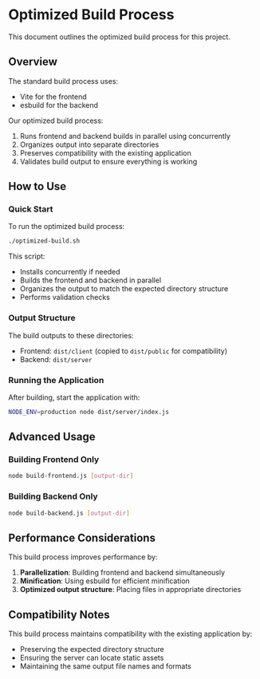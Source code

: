 # Optimized Build Process

This document outlines the optimized build process for this project.

## Overview

The standard build process uses:
- Vite for the frontend
- esbuild for the backend

Our optimized build process:
1. Runs frontend and backend builds in parallel using concurrently
2. Organizes output into separate directories
3. Preserves compatibility with the existing application
4. Validates build output to ensure everything is working

## How to Use

### Quick Start

To run the optimized build process:

```bash
./optimized-build.sh
```

This script:
- Installs concurrently if needed
- Builds the frontend and backend in parallel
- Organizes the output to match the expected directory structure
- Performs validation checks

### Output Structure

The build outputs to these directories:
- Frontend: `dist/client` (copied to `dist/public` for compatibility)
- Backend: `dist/server`

### Running the Application

After building, start the application with:

```bash
NODE_ENV=production node dist/server/index.js
```

## Advanced Usage

### Building Frontend Only

```bash
node build-frontend.js [output-dir]
```

### Building Backend Only

```bash
node build-backend.js [output-dir]
```

## Performance Considerations

This build process improves performance by:
1. **Parallelization**: Building frontend and backend simultaneously
2. **Minification**: Using esbuild for efficient minification
3. **Optimized output structure**: Placing files in appropriate directories

## Compatibility Notes

This build process maintains compatibility with the existing application by:
- Preserving the expected directory structure
- Ensuring the server can locate static assets
- Maintaining the same output file names and formats